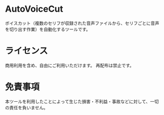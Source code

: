 # AutoVoiceCut
ボイスカット（複数のセリフが収録された音声ファイルから、セリフごとに音声を切り出す作業）を自動化するツールです。

# ライセンス
商用利用を含め、自由にご利用いただけます。
再配布は禁止です。

# 免責事項
本ツールを利用したことによって生じた損害・不利益・事故などに対して、一切の責任を負いません。
